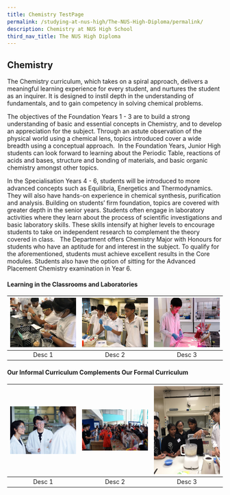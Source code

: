 ```yaml
---
title: Chemistry TestPage
permalink: /studying-at-nus-high/The-NUS-High-Diploma/permalink/
description: Chemistry at NUS High School
third_nav_title: The NUS High Diploma
---
```

## Chemistry

The Chemistry curriculum, which takes on a spiral approach, delivers a meaningful learning experience for every student, and nurtures the student as an inquirer. It is designed to instil depth in the understanding of fundamentals, and to gain competency in solving chemical problems.    

The objectives of the Foundation Years 1 - 3 are to build a strong understanding of basic and essential concepts in Chemistry, and to develop an appreciation for the subject. Through an astute observation of the physical world using a chemical lens, topics introduced cover a wide breadth using a conceptual approach.  In the Foundation Years, Junior High students can look forward to learning about the Periodic Table, reactions of acids and bases, structure and bonding of materials, and basic organic chemistry amongst other topics.  

In the Specialisation Years 4 - 6, students will be introduced to more advanced concepts such as Equilibria, Energetics and Thermodynamics. They will also have hands-on experience in chemical synthesis, purification and analysis. Building on students’ firm foundation, topics are covered with greater depth in the senior years. Students often engage in laboratory activities where they learn about the process of scientific investigations and basic laboratory skills. These skills intensify at higher levels to encourage students to take on independent research to complement the theory covered in class.   The Department offers Chemistry Major with Honours for students who have an aptitude for and interest in the subject. To qualify for the aforementioned, students must achieve excellent results in the Core modules. Students also have the option of sitting for the Advanced Placement Chemistry examination in Year 6.

#### Learning in the Classrooms and Laboratories

<table>
	<thead>
		<tr>
			<th style="align: center">
				<img src="/images/chemistry/Picture 1.jpg" style="width:500px" >
			</th>
			<th style="align: center">
				<img src="/images/chemistry/Picture 2.jpg" style="width:500px" >
			</th>
			<th style="align: center">
				<img src="/images/chemistry/Picture 3.jpg" style=" width:500px;">
			</th>
		</tr>
	</thead>
	<tbody>
		<tr>
			<td style="text-align:center" > Desc 1 </td>
			<td style="text-align:center" > Desc 2 </td>
			<td style="text-align:center"> Desc 3 </td>
		</tr>
	</tbody>
</table>


#### Our Informal Curriculum Complements Our Formal Curriculum

<table>
	<thead>
		<tr>
			<th style="align: center">
				<img src="/images/chem4.jpg" style="width:500px" >
			</th>
			<th style="align: center">
				<img src="/images/chem5.jpg" style="width:500px" >
			</th>
			<th style="align: center">
				<img src="/images/chem6.jpg" style=" width:500px;">
			</th>
		</tr>
	</thead>
	<tbody>
		<tr>
			<td style="text-align:center" > Desc 1 </td>
			<td style="text-align:center" > Desc 2 </td>
			<td style="text-align:center"> Desc 3 </td>
		</tr>
	</tbody>
</table>
